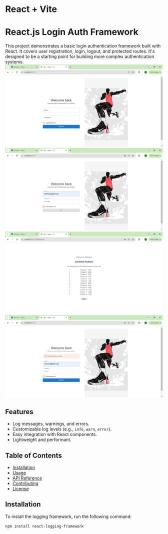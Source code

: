 # React + Vite

# React.js  Login Auth Framework

This project demonstrates a basic login authentication framework built with React. It covers user registration, login, logout, and protected routes.  It's designed to be a starting point for building more complex authentication systems.
![Project Screenshot 1](/src/assets/images/Screenshot%202025-02-09%20123829.png)
![Project Screenshot 2](/src/assets/images/Screenshot%202025-02-09%20123904.png)
![Project Screenshot 3](/src/assets/images/Screenshot%202025-02-09%20123914.png)
![Project Screenshot 4](/src/assets/images/Screenshot%202025-02-09%20123943.png)

## Features
- Log messages, warnings, and errors.
- Customizable log levels (e.g., `info`, `warn`, `error`).
- Easy integration with React components.
- Lightweight and performant.

## Table of Contents
- [Installation](#installation)
- [Usage](#usage)
- [API Reference](#api-reference)
- [Contributing](#contributing)
- [License](#license)

## Installation
To install the logging framework, run the following command:

```bash
npm install react-logging-framework
